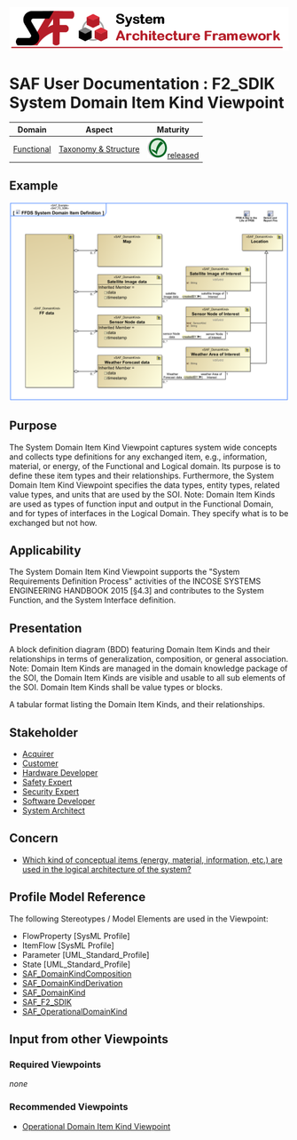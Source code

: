 ![System Architecture Framework](../diagrams/Banner_SAF.png)
# SAF User Documentation : **F2_SDIK** System Domain Item Kind Viewpoint
|**Domain**|**Aspect**|**Maturity**|
| --- | --- | --- |
|[Functional](../domains.md#Domain-Functional)|[Taxonomy & Structure](../aspects.md#Aspect-Taxonomy-&-Structure)|![Released](../diagrams/Symbol_confirmed.png )[released](../using-saf/maturity.md#released)|
## Example
![System-Domain-Item-Kind-Viewpoint-primary-example.svg](../diagrams/vp-examples/System-Domain-Item-Kind-Viewpoint-primary-example.svg)
## Purpose
The System Domain Item Kind Viewpoint captures system wide concepts and collects type definitions for any exchanged item, e.g., information, material, or energy, of the Functional and Logical domain. Its purpose is to define these item types and their relationships. Furthermore, the System Domain Item Kind Viewpoint specifies the data types, entity types, related value types, and units that are used by the SOI.
Note: Domain Item Kinds are used as types of function input and output in the Functional Domain, and for types of interfaces in the Logical Domain. They specify what is to be exchanged but not how.
## Applicability
The System Domain Item Kind Viewpoint supports the "System Requirements Definition Process" activities of the INCOSE SYSTEMS ENGINEERING HANDBOOK 2015 [§4.3] and contributes to the System Function, and the System Interface definition.
## Presentation
A block definition diagram (BDD) featuring Domain Item Kinds and their relationships in terms of generalization, composition, or general association. 
Note: Domain Item Kinds are managed in the domain knowledge package of the SOI, the Domain Item Kinds are visible and usable to all sub elements of the SOI. Domain Item Kinds shall be value types or blocks. 

A tabular format listing the Domain Item Kinds, and their relationships.

## Stakeholder
* [Acquirer](../stakeholders.md#Acquirer)
* [Customer](../stakeholders.md#Customer)
* [Hardware Developer](../stakeholders.md#Hardware-Developer)
* [Safety Expert](../stakeholders.md#Safety-Expert)
* [Security Expert](../stakeholders.md#Security-Expert)
* [Software Developer](../stakeholders.md#Software-Developer)
* [System Architect](../stakeholders.md#System-Architect)
## Concern
* [Which kind of conceptual items (energy, material, information, etc.)  are used in the logical architecture of the system?](../concerns.md#_2021x_2_6d8019d_1693308265004_421376_24972)
## Profile Model Reference
The following Stereotypes / Model Elements are used in the Viewpoint:
* FlowProperty [SysML Profile]
* ItemFlow [SysML Profile]
* Parameter [UML_Standard_Profile]
* State [UML_Standard_Profile]
* [SAF_DomainKindComposition](../stereotypes.md#SAF_DomainKindComposition)
* [SAF_DomainKindDerivation](../stereotypes.md#SAF_DomainKindDerivation)
* [SAF_DomainKind](../stereotypes.md#SAF_DomainKind)
* [SAF_F2_SDIK](../stereotypes.md#SAF_F2_SDIK)
* [SAF_OperationalDomainKind](../stereotypes.md#SAF_OperationalDomainKind)
## Input from other Viewpoints
### Required Viewpoints
*none*
### Recommended Viewpoints
* [Operational Domain Item Kind Viewpoint](Operational-Domain-Item-Kind-Viewpoint.md)
